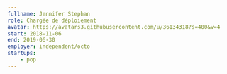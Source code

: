 ```yaml
---
fullname: Jennifer Stephan
role: Chargée de déploiement
avatar: https://avatars3.githubusercontent.com/u/36134318?s=400&v=4
start: 2018-11-06
end: 2019-06-30
employer: independent/octo
startups:
    - pop
---
```

